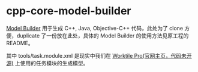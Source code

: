 # cpp-core-model-builder

[Model Builder](https://github.com/DaYeSquad/cpp-core-model-builder) 用于生成 C++, Java, Objective-C++ 代码，此处为了 clone 方便，duplicate 了一份放在此处，具体的 Model Builder 的使用方法见原工程的 README。

其中 tools/task.module.xml 是现实中我们在 [Worktile Pro(官网主页，代码未开源)](https://pro.worktile.com/) 上使用的任务模块的生成模型。
